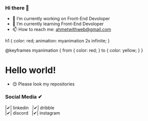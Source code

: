 ### Hi there 👋


- 🔭 I’m currently working on Front-End Devoloper
- 🌱 I’m currently learning Front-End Devoloper
- 📫 How to reach me: ahmetwithweb@gmail.com

h1 {
  color: red;
  animation: myanimation 2s infinite;
}

@keyframes myanimation {
  from {
    color: red;
  }
  to {
    color: yellow;
  }
}

<h1>Hello world!</h1>

- 😊 Please look my repositories

### Social Media ✔
  |✔| linkedin &nbsp;
  |✔| dribble <br />
  |✔| discord  &nbsp;
     |✔| instagram <br /> 
  
  
